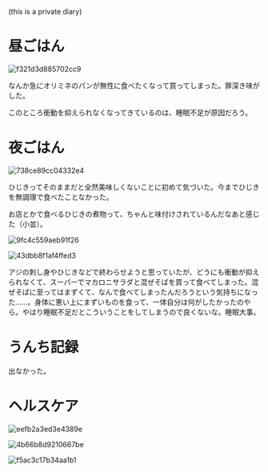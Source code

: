  (this is a private diary)

# 昼ごはん
![f321d3d885702cc9](https://noraworld.github.io/box-bulbasaur/2019/12/f321d3d885702cc9.jpg)

なんか急にオリミネのパンが無性に食べたくなって買ってしまった。罪深き味がした。

このところ衝動を抑えられなくなってきているのは、睡眠不足が原因だろう。

# 夜ごはん
![738ce89cc04332e4](https://noraworld.github.io/box-bulbasaur/2019/12/738ce89cc04332e4.jpg)

ひじきってそのままだと全然美味しくないことに初めて気づいた。今までひじきを無調理で食べたことなかった。

お店とかで食べるひじきの煮物って、ちゃんと味付けされているんだなあと感じた（小並）。

![9fc4c559aeb91f26](https://noraworld.github.io/box-bulbasaur/2019/12/9fc4c559aeb91f26.jpg)

![43dbb8f1af4ffed3](https://noraworld.github.io/box-bulbasaur/2019/12/43dbb8f1af4ffed3.jpg)

アジの刺し身やひじきなどで終わらせようと思っていたが、どうにも衝動が抑えられなくて、スーパーでマカロニサラダと混ぜそばを買って食べてしまった。混ぜそばに至ってはまずくて、なんで食べてしまったんだろうという気持ちになった......。身体に悪い上にまずいものを食って、一体自分は何がしたかったのやら。やはり睡眠不足だとこういうことをしてしまうので良くないな。睡眠大事。

# うんち記録
出なかった。

# ヘルスケア
![eefb2a3ed3e4389e](https://noraworld.github.io/box-bulbasaur/2019/12/eefb2a3ed3e4389e.png)

![4b66b8d9210667be](https://noraworld.github.io/box-bulbasaur/2019/12/4b66b8d9210667be.png)

![f5ac3c17b34aa1b1](https://noraworld.github.io/box-bulbasaur/2019/12/f5ac3c17b34aa1b1.jpg)
